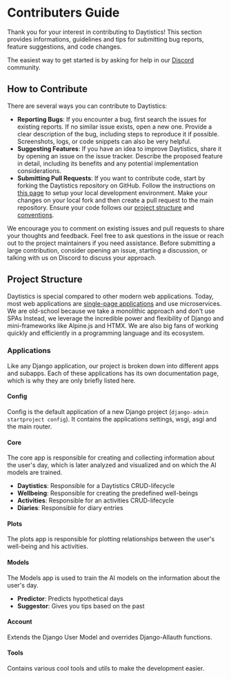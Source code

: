 # Contributers Guide

Thank you for your interest in contributing to Daytistics! This section provides informations, guidelines and tips for submitting bug reports, feature suggestions, and code changes.

The easiest way to get started is by asking for help in our [Discord](https://discord.gg/xDgK5QTKJj) community.

## How to Contribute

There are several ways you can contribute to Daytistics:

- **Reporting Bugs**:
  If you encounter a bug, first search the issues for existing reports.
  If no similar issue exists, open a new one.
  Provide a clear description of the bug, including steps to reproduce it if possible.
  Screenshots, logs, or code snippets can also be very helpful.
- **Suggesting Features**:
  If you have an idea to improve Daytistics, share it by opening an issue on the issue tracker.
  Describe the proposed feature in detail, including its benefits and any potential implementation considerations.
- **Submitting Pull Requests**:
  If you want to contribute code, start by forking the Daytistics repository on GitHub.
  Follow the instructions on [this page](./install.md) to setup your local development environment.
  Make your changes on your local fork and then create a pull request to the main repository.
  Ensure your code follows our [project structure](#project-structure) and [conventions](./conventions.md).

We encourage you to comment on existing issues and pull requests to share your thoughts and feedback.
Feel free to ask questions in the issue or reach out to the project maintainers if you need assistance.
Before submitting a large contribution, consider opening an issue, starting a discussion, or talking with us on Discord to discuss your approach.

## Project Structure

Daytistics is special compared to other modern web applications. Today, most web applications are [single-page applications](https://hygraph.com/blog/difference-spa-ssg-ssr#what-is-a-single-page-application-spa) and use microservices. We are old-school because we take a monolithic approach and don't use SPAs Instead, we leverage the incredible power and flexibility of Django and mini-frameworks like Alpine.js and HTMX. We are also big fans of working quickly and efficiently in a programming language and its ecosystem.

### Applications

Like any Django application, our project is broken down into different apps and subapps. Each of these applications has its own documentation page, which is why they are only briefly listed here.

#### Config

Config is the default application of a new Django project (`django-admin startproject config`). It contains the applications settings, wsgi, asgi and the main router.

#### Core

The core app is responsible for creating and collecting information about the user's day, which is later analyzed and visualized and on which the AI ​​models are trained.

- **Daytistics**: Responsible for a Daytistics CRUD-lifecycle
- **Wellbeing**: Responsible for creating the predefined well-beings
- **Activities**: Responsible for an activities CRUD-lifecycle
- **Diaries**: Responsible for diary entries

#### Plots

The plots app is responsible for plotting relationships between the user's well-being and his activities.

#### Models

The Models app is used to train the AI ​​models on the information about the user's day.

- **Predictor**: Predicts hypothetical days
- **Suggestor**: Gives you tips based on the past

#### Account

Extends the Django User Model and overrides Django-Allauth functions.

#### Tools

Contains various cool tools and utils to make the development easier.
